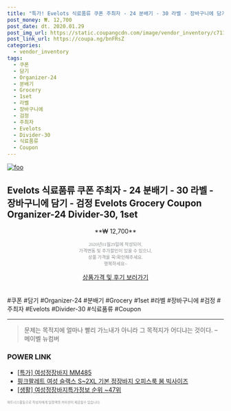 ```yaml
--- 
title: "특가! Evelots 식료품류 쿠폰 주최자 - 24 분배기 - 30 라벨 - 장바구니에 담기 - 검정 Evelots Grocery Coupon..." 
post_money: ₩. 12,700 
post_date: dt. 2020.01.29 
post_img_url: https://static.coupangcdn.com/image/vendor_inventory/c711/53bcb2404d5d20f0801d669c5a210aad923106c1837900ccbb4fe9706520.jpg 
post_link_url: https://coupa.ng/bnFRsZ 
categories: 
  - vendor_inventory 
tags: 
  - 쿠폰 
  - 담기 
  - Organizer-24 
  - 분배기 
  - Grocery 
  - 1set 
  - 라벨 
  - 장바구니에 
  - 검정 
  - 주최자 
  - Evelots 
  - Divider-30 
  - 식료품류 
  - Coupon 
--- 
```

[![foo](https://static.coupangcdn.com/image/vendor_inventory/c711/53bcb2404d5d20f0801d669c5a210aad923106c1837900ccbb4fe9706520.jpg)](https://coupa.ng/bnFRsZ) 

## Evelots 식료품류 쿠폰 주최자 - 24 분배기 - 30 라벨 - 장바구니에 담기 - 검정 Evelots Grocery Coupon Organizer-24 Divider-30, 1set 
<p style="text-align: center;">**₩ 12,700**</p> 
<p style="text-align: center;"><span style="color: #898c8f; font-family: Georgia,Times,serif; font-size: 0.75em;">2020년01월29일에 작성되어, <br>가격변동 및 추가할인이 있을 수 있으니,<br> 상품 가격을 꼭!확인해주세요.<br>행복하세요~</span> 
</p>	 
<div markdown="0" style="text-align: center;"><a href="https://coupa.ng/bnFRsZ" class="btn btn--success">상품가격 및 후기 보러가기</a></div> 
<br><br> 
  #쿠폰 #담기 #Organizer-24 #분배기 #Grocery #1set #라벨 #장바구니에 #검정 #주최자 #Evelots #Divider-30 #식료품류 #Coupon 
<hr> 

> 문제는 목적지에 얼마나 빨리 가느내가 아니라 그 목적지가 어디냐는 것이다. – 메이벨 뉴컴버 


### POWER LINK

* <a href="https://blog.naver.com/sakai111/221789257936" target="_blank">[특가] 여성정장바지 MM485</a>
* <a href="https://blog.naver.com/fasyy4321/221781127775" target="_blank">핑크팔레트 여성 슬랙스 S~2XL 기본 정장바지 오피스룩 봄 빅사이즈</a>
* <a href="https://blog.naver.com/fasyy4321/221770839078" target="_blank"> [생활] 여성정장바지특가정보 순위 ~47위</a>

<span style="color: #898c8f; font-family: Georgia,Times,serif; font-size: 0.55em;">파트너스활동으로 작성자에게 일정액의 커미션이 제공될수 있습니다.</span> 
